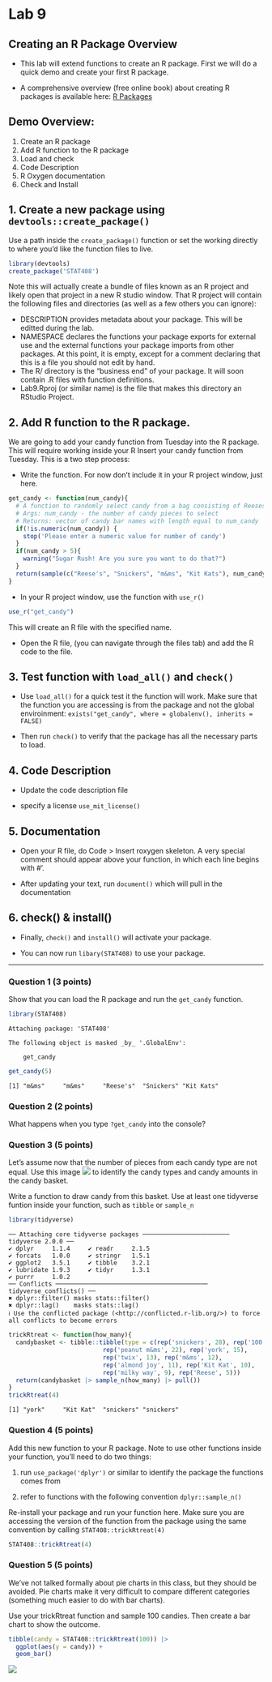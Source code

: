 # Lab 9


## Creating an R Package Overview

- This lab will extend functions to create an R package. First we will
  do a quick demo and create your first R package.

- A comprehensive overview (free online book) about creating R packages
  is available here: [R Packages](http://r-pkgs.had.co.nz)

## Demo Overview:

1.  Create an R package
2.  Add R function to the R package
3.  Load and check
4.  Code Description
5.  R Oxygen documentation
6.  Check and Install

## 1. Create a new package using `devtools::create_package()`

Use a path inside the `create_package()` function or set the working
directly to where you’d like the function files to live.

``` r
library(devtools)
create_package('STAT408')
```

Note this will actually create a bundle of files known as an R project
and likely open that project in a new R studio window. That R project
will contain the following files and directories (as well as a few
others you can ignore):

- DESCRIPTION provides metadata about your package. This will be editted
  during the lab.
- NAMESPACE declares the functions your package exports for external use
  and the external functions your package imports from other packages.
  At this point, it is empty, except for a comment declaring that this
  is a file you should not edit by hand.
- The R/ directory is the “business end” of your package. It will soon
  contain .R files with function definitions.
- Lab9.Rproj (or similar name) is the file that makes this directory an
  RStudio Project.

## 2. Add R function to the R package.

We are going to add your candy function from Tuesday into the R package.
This will require working inside your R Insert your candy function from
Tuesday. This is a two step process:

- Write the function. For now don’t include it in your R project window,
  just here.

``` r
get_candy <- function(num_candy){
  # A function to randomly select candy from a bag consisting of Reeses, Snickers, M&Ms, and Kit Kats
  # Args: num_candy - the number of candy pieces to select
  # Returns: vector of candy bar names with length equal to num_candy
  if(!is.numeric(num_candy)) {
    stop('Please enter a numeric value for number of candy')
  }
  if(num_candy > 5){
    warning("Sugar Rush! Are you sure you want to do that?")
  }
  return(sample(c("Reese's", "Snickers", "m&ms", "Kit Kats"), num_candy, replace = T))
}
```

- In your R project window, use the function with `use_r()`

``` r
use_r("get_candy")
```

This will create an R file with the specified name.

- Open the R file, (you can navigate through the files tab) and add the
  R code to the file.

## 3. Test function with `load_all()` and `check()`

- Use `load_all()` for a quick test it the function will work. Make sure
  that the function you are accessing is from the package and not the
  global enviroinment:
  `exists("get_candy", where = globalenv(), inherits = FALSE)`

- Then run `check()` to verify that the package has all the necessary
  parts to load.

## 4. Code Description

- Update the code description file

- specify a license `use_mit_license()`

## 5. Documentation

- Open your R file, do Code \> Insert roxygen skeleton. A very special
  comment should appear above your function, in which each line begins
  with \#’.

- After updating your text, run `document()` which will pull in the
  documentation

## 6. check() & install()

- Finally, `check()` and `install()` will activate your package.

- You can now run `libary(STAT408)` to use your package.

------------------------------------------------------------------------

### Question 1 (3 points)

Show that you can load the R package and run the `get_candy` function.

``` r
library(STAT408)
```


    Attaching package: 'STAT408'

    The following object is masked _by_ '.GlobalEnv':

        get_candy

``` r
get_candy(5)
```

    [1] "m&ms"     "m&ms"     "Reese's"  "Snickers" "Kit Kats"

### Question 2 (2 points)

What happens when you type `?get_candy` into the console?

### Question 3 (5 points)

Let’s assume now that the number of pieces from each candy type are not
equal. Use this image ![](candy.png) to identify the candy types and
candy amounts in the candy basket.

Write a function to draw candy from this basket. Use at least one
tidyverse funtion inside your function, such as `tibble` or `sample_n`

``` r
library(tidyverse)
```

    ── Attaching core tidyverse packages ──────────────────────── tidyverse 2.0.0 ──
    ✔ dplyr     1.1.4     ✔ readr     2.1.5
    ✔ forcats   1.0.0     ✔ stringr   1.5.1
    ✔ ggplot2   3.5.1     ✔ tibble    3.2.1
    ✔ lubridate 1.9.3     ✔ tidyr     1.3.1
    ✔ purrr     1.0.2     
    ── Conflicts ────────────────────────────────────────── tidyverse_conflicts() ──
    ✖ dplyr::filter() masks stats::filter()
    ✖ dplyr::lag()    masks stats::lag()
    ℹ Use the conflicted package (<http://conflicted.r-lib.org/>) to force all conflicts to become errors

``` r
trickRtreat <- function(how_many){
  candybasket <- tibble::tibble(type = c(rep('snickers', 28), rep('100 grand', 24),
                          rep('peanut m&ms', 22), rep('york', 15),
                          rep('twix', 13), rep('m&ms', 12),
                          rep('almond joy', 11), rep('Kit Kat', 10),
                          rep('milky way', 9), rep('Reese', 5)))
  return(candybasket |> sample_n(how_many) |> pull())
}
trickRtreat(4)
```

    [1] "york"     "Kit Kat"  "snickers" "snickers"

### Question 4 (5 points)

Add this new function to your R package. Note to use other functions
inside your function, you’ll need to do two things:

1.  run `use_package('dplyr')` or similar to identify the package the
    functions comes from

2.  refer to functions with the following convention `dplyr::sample_n()`

Re-install your package and run your function here. Make sure you are
accessing the version of the function from the package using the same
convention by calling `STAT408::trickRtreat(4)`

``` r
STAT408::trickRtreat(4)
```

### Question 5 (5 points)

We’ve not talked formally about pie charts in this class, but they
should be avoided. Pie charts make it very difficult to compare
different categories (something much easier to do with bar charts).

Use your trickRtreat function and sample 100 candies. Then create a bar
chart to show the outcome.

``` r
tibble(candy = STAT408::trickRtreat(100)) |>
  ggplot(aes(y = candy)) +
  geom_bar()
```

![](Lab9_2024_key_files/figure-commonmark/unnamed-chunk-7-1.png)
